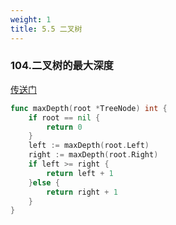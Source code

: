 ```yaml
---
weight: 1
title: 5.5 二叉树
---
```


### 104.二叉树的最大深度

[传送门](https://leetcode.cn/problems/maximum-depth-of-binary-tree/description/)

```go
func maxDepth(root *TreeNode) int {
    if root == nil {
        return 0
    }
    left := maxDepth(root.Left)
    right := maxDepth(root.Right)
    if left >= right {
        return left + 1
    }else {
        return right + 1
    }
}
```

